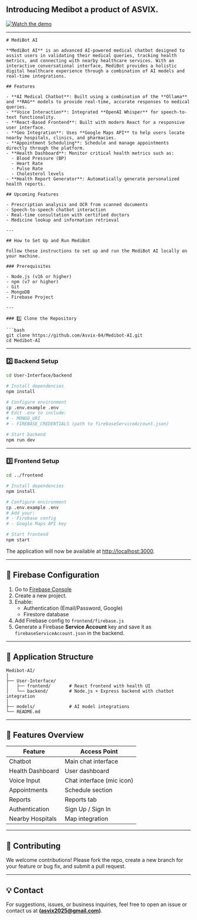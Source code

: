 ## Introducing Medibot a product of ASVIX.

[![Watch the demo](https://img.youtube.com/vi/XQC5HuJTyVY/0.jpg)](https://youtu.be/XQC5HuJTyVY)

---

````
# MediBot AI

**MediBot AI** is an advanced AI-powered medical chatbot designed to assist users in validating their medical queries, tracking health metrics, and connecting with nearby healthcare services. With an interactive conversational interface, MediBot provides a holistic digital healthcare experience through a combination of AI models and real-time integrations.

## Features

- **AI Medical Chatbot**: Built using a combination of the **Ollama** and **RAG** models to provide real-time, accurate responses to medical queries.
- **Voice Interaction**: Integrated **OpenAI Whisper** for speech-to-text functionality.
- **React-Based Frontend**: Built with modern React for a responsive user interface.
- **Geo Integration**: Uses **Google Maps API** to help users locate nearby hospitals, clinics, and pharmacies.
- **Appointment Scheduling**: Schedule and manage appointments directly through the platform.
- **Health Dashboard**: Monitor critical health metrics such as:
  - Blood Pressure (BP)
  - Heart Rate
  - Pulse Rate
  - Cholesterol levels
- **Health Report Generator**: Automatically generate personalized health reports.

## Upcoming Features

- Prescription analysis and OCR from scanned documents
- Speech-to-speech chatbot interaction
- Real-time consultation with certified doctors
- Medicine lookup and information retrieval

---

## How to Set Up and Run MediBot

Follow these instructions to set up and run the MediBot AI locally on your machine.

### Prerequisites

- Node.js (v16 or higher)
- npm (v7 or higher)
- Git
- MongoDB
- Firebase Project

---

### 1️⃣ Clone the Repository

```bash
git clone https://github.com/Asvix-04/Medibot-AI.git
cd Medibot-AI
````

---

### 2️⃣ Backend Setup

```bash
cd User-Interface/backend

# Install dependencies
npm install

# Configure environment
cp .env.example .env
# Edit .env to include:
# - MONGO_URI
# - FIREBASE_CREDENTIALS (path to firebaseServiceAccount.json)

# Start backend
npm run dev
```

---

### 3️⃣ Frontend Setup

```bash
cd ../frontend

# Install dependencies
npm install

# Configure environment
cp .env.example .env
# Add your:
# - Firebase config
# - Google Maps API key

# Start frontend
npm start
```

The application will now be available at [http://localhost:3000](http://localhost:3000).

---

## 🔧 Firebase Configuration

1. Go to [Firebase Console](https://firebase.google.com)
2. Create a new project.
3. Enable:
   * Authentication (Email/Password, Google)
   * Firestore database
4. Add Firebase config to `frontend/firebase.js`
5. Generate a Firebase **Service Account** key and save it as `firebaseServiceAccount.json` in the backend.

---

## 📂 Application Structure

```
Medibot-AI/
│
├── User-Interface/
│   ├── frontend/       # React frontend with health UI
│   └── backend/        # Node.js + Express backend with chatbot integration
│
├── models/             # AI model integrations
└── README.md
```

---

## 🧭 Features Overview

| Feature          | Access Point              |
| ---------------- | ------------------------- |
| Chatbot          | Main chat interface       |
| Health Dashboard | User dashboard            |
| Voice Input      | Chat interface (mic icon) |
| Appointments     | Schedule section          |
| Reports          | Reports tab               |
| Authentication   | Sign Up / Sign In         |
| Nearby Hospitals | Map integration           |

---

## 🤝 Contributing

We welcome contributions! Please fork the repo, create a new branch for your feature or bug fix, and submit a pull request.

---

## 💡 Contact

For suggestions, issues, or business inquiries, feel free to open an issue or contact us at **(asvix2025@gmail.com)**.
